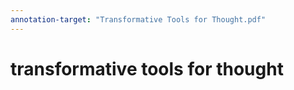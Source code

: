 ```yaml
---
annotation-target: "Transformative Tools for Thought.pdf"
---
```

# transformative tools for thought
